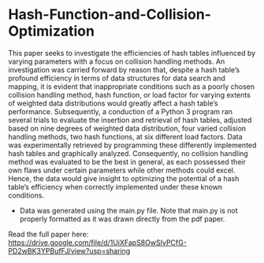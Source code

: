 # Hash-Function-and-Collision-Optimization
This paper seeks to investigate the efficiencies of hash tables influenced by varying
parameters with a focus on collision handling methods. An investigation was carried forward by
reason that, despite a hash table’s profound efficiency in terms of data structures for data search
and mapping, it is evident that inappropriate conditions such as a poorly chosen collision
handling method, hash function, or load factor for varying extents of weighted data distributions
would greatly affect a hash table’s performance. Subsequently, a conduction of a Python 3
program ran several trials to evaluate the insertion and retrieval of hash tables, adjusted based on
nine degrees of weighted data distribution, four varied collision handling methods, two hash
functions, at six different load factors. Data was experimentally retrieved by programming these
differently implemented hash tables and graphically analyzed. Consequently, no collision
handling method was evaluated to be the best in general, as each possessed their own flaws
under certain parameters while other methods could excel. Hence, the data would give insight to
optimizing the potential of a hash table’s efficiency when correctly implemented under these
known conditions.

* Data was generated using the main.py file. Note that main.py is not properly formatted as it was drawn directly from the pdf paper.

Read the full paper here: https://drive.google.com/file/d/1UiXFapS8OwSIyPCfG-PD2wBK3YPBufFJ/view?usp=sharing

